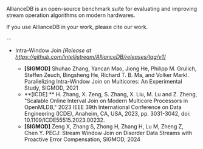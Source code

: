 AllianceDB is an open-source benchmark suite for evaluating and improving stream operation algorithms on modern hardwares.

If you use AllianceDB in your work, please cite our work.

--

- Intra-Window Join *[Release at https://github.com/intellistream/AllianceDB/releases/tag/v1]*

  * **[SIGMOD]** Shuhao Zhang, Yancan Mao, Jiong He, Philipp M. Grulich, Steffen Zeuch, Bingsheng He, Richard T. B. Ma, and Volker Markl. Parallelizing Intra-Window Join on Multicores: An Experimental Study, SIGMOD, 2021
  * **[ICDE] ** H. Zhang, X. Zeng, S. Zhang, X. Liu, M. Lu and Z. Zheng, "Scalable Online Interval Join on Modern Multicore Processors in OpenMLDB," 2023 IEEE 39th International Conference on Data Engineering (ICDE), Anaheim, CA, USA, 2023, pp. 3031-3042, doi: 10.1109/ICDE55515.2023.00232.
  * **[SIGMOD]** Zeng X, Zhang S, Zhong H, Zhang H, Lu M, Zheng Z, Chen Y. PECJ: Stream Window Join on Disorder Data Streams with Proactive Error Compensation, SIGMOD, 2024   
